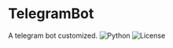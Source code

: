 # TelegramBot
A telegram bot customized.
![Python](https://camo.githubusercontent.com/1dfd9d5c45f063b2b969ec3fc9be01050313b565/68747470733a2f2f696d672e736869656c64732e696f2f707970692f707976657273696f6e732f707974686f6e2d74656c656772616d2d626f742e737667)
![License](https://camo.githubusercontent.com/aaf8a1f435ccaeed79a4273402a224a2890ff119/68747470733a2f2f696d672e736869656c64732e696f2f707970692f6c2f707974686f6e2d74656c656772616d2d626f742e737667)
